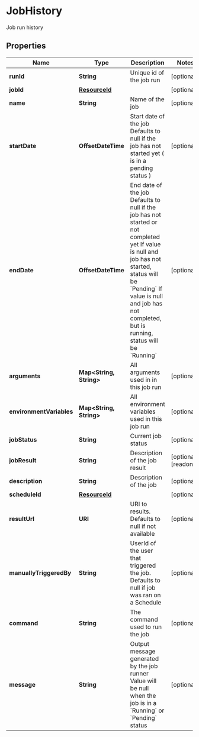 

# JobHistory

Job run history

## Properties

Name | Type | Description | Notes
------------ | ------------- | ------------- | -------------
**runId** | **String** | Unique id of the job run |  [optional]
**jobId** | [**ResourceId**](ResourceId.md) |  |  [optional]
**name** | **String** | Name of the job |  [optional]
**startDate** | **OffsetDateTime** | Start date of the job  Defaults to null if the job has not started yet ( is in a pending status ) |  [optional]
**endDate** | **OffsetDateTime** | End date of the job  Defaults to null if the job has not started or not completed yet  If value is null and job has not started, status will be &#x60;Pending&#x60;  If value is null and job has not completed, but is running, status will be &#x60;Running&#x60; |  [optional]
**arguments** | **Map&lt;String, String&gt;** | All arguments used in in this job run |  [optional]
**environmentVariables** | **Map&lt;String, String&gt;** | All environment variables used in this job run |  [optional]
**jobStatus** | **String** | Current job status |  [optional]
**jobResult** | **String** | Description of the job result |  [optional] [readonly]
**description** | **String** | Description of the job |  [optional]
**scheduleId** | [**ResourceId**](ResourceId.md) |  |  [optional]
**resultUrl** | **URI** | URI to results. Defaults to null if not available |  [optional]
**manuallyTriggeredBy** | **String** | UserId of the user that triggered the job.  Defaults to null if job was ran on a Schedule |  [optional]
**command** | **String** | The command used to run the job |  [optional]
**message** | **String** | Output message generated by the job runner  Value will be null when the job is in a &#x60;Running&#x60; or &#x60;Pending&#x60; status |  [optional]



